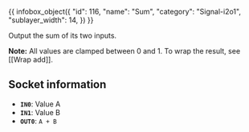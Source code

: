 {{ infobox_object({
	"id": 116,
	"name": "Sum",
	"category": "Signal-i2o1",
	"sublayer_width": 14,
}) }}

Output the sum of its two inputs.

**Note:** All values are clamped between 0 and 1. To wrap the result, see [[Wrap add]].

## Socket information
- **`IN0`**: Value A
- **`IN1`**: Value B
- **`OUT0`**: `A + B`